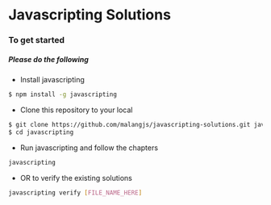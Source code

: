 # Javascripting Solutions

### To get started

##### Please do the following
* Install javascripting
```bash
$ npm install -g javascripting
```

* Clone this repository to your local
```bash
$ git clone https://github.com/malangjs/javascripting-solutions.git javascripting
$ cd javascripting
```

* Run javascripting and follow the chapters
```bash
javascripting
```

* OR to verify the existing solutions
```bash
javascripting verify [FILE_NAME_HERE]
```
